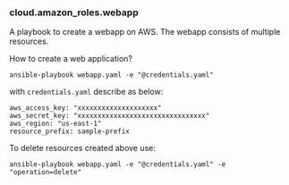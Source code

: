 ### cloud.amazon_roles.webapp

A playbook to create a webapp on AWS. The webapp consists of multiple resources.

How to create a web application?

```
ansible-playbook webapp.yaml -e "@credentials.yaml"
```
with `credentials.yaml` describe as below:

```
aws_access_key: "xxxxxxxxxxxxxxxxxxxx"
aws_secret_key: "xxxxxxxxxxxxxxxxxxxxxxxxxxxxxxxx"
aws_region: "us-east-1"
resource_prefix: sample-prefix
```

To delete resources created above use:

```
ansible-playbook webapp.yaml -e "@credentials.yaml" -e "operation=delete"
```
